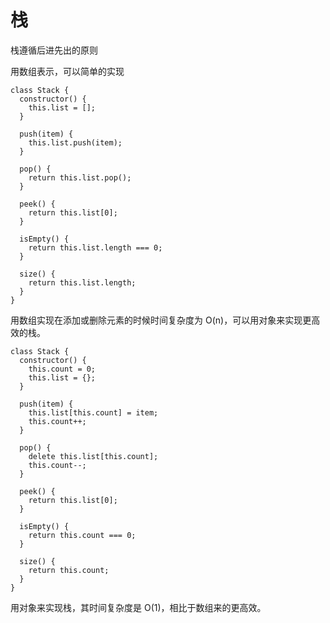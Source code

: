 # 栈

栈遵循后进先出的原则

用数组表示，可以简单的实现

```
class Stack {
  constructor() {
    this.list = [];
  }

  push(item) {
    this.list.push(item);
  }

  pop() {
    return this.list.pop();
  }

  peek() {
    return this.list[0];
  }

  isEmpty() {
    return this.list.length === 0;
  }

  size() {
    return this.list.length;
  }
}
```

用数组实现在添加或删除元素的时候时间复杂度为 O(n)，可以用对象来实现更高效的栈。

```
class Stack {
  constructor() {
    this.count = 0;
    this.list = {};
  }

  push(item) {
    this.list[this.count] = item;
    this.count++;
  }

  pop() {
    delete this.list[this.count];
    this.count--;
  }

  peek() {
    return this.list[0];
  }

  isEmpty() {
    return this.count === 0;
  }

  size() {
    return this.count;
  }
}
```

用对象来实现栈，其时间复杂度是 O(1)，相比于数组来的更高效。
